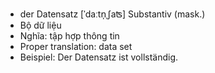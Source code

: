 - der Datensatz	[ˈdaːtn̩ˌʃaʦ]	Substantiv (mask.)
- Bộ dữ liệu
- Nghĩa: tập hợp thông tin
- Proper translation: data set
- Beispiel: Der Datensatz ist vollständig.